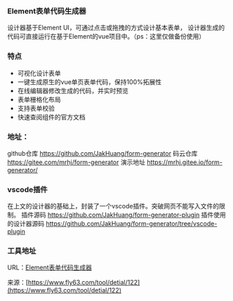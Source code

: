 ### Element表单代码生成器
设计器基于Element UI，可通过点击或拖拽的方式设计基本表单， 设计器生成的代码可直接运行在基于Element的vue项目中。（ps：这里仅做备份使用）

### 特点

- 可视化设计表单
- 一键生成原生的vue单页表单代码，保持100%拓展性
- 在线编辑器修改生成的代码，并实时预览
- 表单栅格化布局
- 支持表单校验
- 快速查阅组件的官方文档

### 地址：
github仓库 https://github.com/JakHuang/form-generator
码云仓库 https://gitee.com/mrhj/form-generator
演示地址 https://mrhj.gitee.io/form-generator/

### vscode插件
在上文的设计器的基础上，封装了一个vscode插件。突破网页不能写入文件的限制。
插件源码 https://github.com/JakHuang/form-generator-plugin
插件使用的设计器源码 https://github.com/JakHuang/form-generator/tree/vscode-plugin

### 工具地址
URL：[Element表单代码生成器](https://www.fly63.com/tool/element-form/)

来源：[https://www.fly63.com/tool/detial/122](https://www.fly63.com/tool/detial/122)
